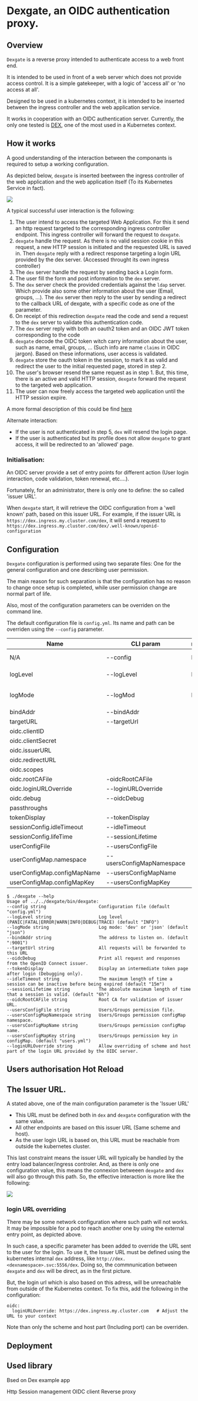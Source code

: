 # Dexgate, an OIDC authentication proxy. 

## Overview

`Dexgate` is a reverse proxy intended to authenticate access to a web front end.

It is intended to be used in front of a web server which does not provide access control. It is a simple gatekeeper, with a logic of 'access all' or 'no access at all'.

Designed to be used in a kubernetes context, it is intended to be inserted between the ingress controller and the web application service.

It works in cooperation with an OIDC authentication server. Currently, the only one tested is [DEX](https://github.com/dexidp/dex), one of the most used in a Kubernetes context.


## How it works

A good understanding of the interaction between the componants is required to setup a working configuration.

As depicted below, `dexgate` is inserted beetween the ingress controller of the web application and the web application itself (To its Kubernetes Service in fact).

![](docs/dexgate-Overview1.jpg)

A typical successful user interaction is the following:

1. The user intend to access the targeted Web Application. For this it send an http request targeted to the corresponding ingress controller endpoint. This ingress controller 
will forward the request to `dexgate`.
2. `dexgate` handle the request. As there is no valid session cookie in this request, a new HTTP session is initiated and the requested URL is saved in. Then `dexgate` reply 
with a redirect response targeting a login URL provided by the dex server. (Accessed throught its own ingress controller)
3. The `dex` server handle the request by sending back a Login form.
4. The user fill the form and post information to the `dex` server.
5. The `dex` server check the provided credentials against the `ldap` server. Which provide also some other information about the user (Email, groups, ...). 
The `dex` server then reply to the user by sending a redirect to the callback URL of dexgate, with a specific code as one of the parameter.
6. On receipt of this redirection `dexgate` read the code and send a request to the `dex` server to validate this authentication code.
7. The `dex` server reply with both an oauth2 token and an OIDC JWT token corresponding to the code
8. `dexgate` decode the OIDC token witch carry information about the user, such as name, email, groups, ... (Such info are name `claims` in OIDC jargon). 
Based on these informations, user access is validated.
9. `dexgate` store the oauth token in the session, to mark it as valid and redirect the user to the initial requested page, stored in step 2.
10. The user's browser resend the same request as in step 1. But, this time, there is an active and valid HTTP session, `dexgate` forward the request to the targeted web application.
11. The user can now freely access the targeted web application until the HTTP session expire. 

A more formal description of this could be find [here](docs/dexgate-Sequence.jpg)

Alternate interaction:
- If the user is not authenticated in step 5, `dex` will resend the login page.
- If the user is authenticated but its profile does not allow `dexgate` to grant access, it will be redirected to an 'allowed' page. 

### Initialisation:

An OIDC server provide a set of entry points for different action (User login interaction, code validation, token renewal, etc....). 

Fortunately, for an administrator, there is only one to define: the so called 'issuer URL'. 

When `dexgate` start, it will retrieve  the OIDC configuration from a 'well known' path, based on this issuer URL. 
For example, if the issuer URL is  `https://dex.ingress.my.cluster.com/dex`, it will send a request to `https://dex.ingress.my.cluster.com/dex/.well-known/openid-configuration`

## Configuration

`Dexgate` configuration is performed using two separate files: One for the general configuration and one describing user permission.

The main reason for such separation is that the configuration has no reason to change once setup is completed, while user permission change are normal part of life.

Also, most of the configuration parameters can be overriden on the command line.

The default configuration file is `config.yml`. Its name and path can be overriden using the `--config` parameter.

| Name                        | CLI param                 | required | Default | Description                                                                                                 |
|-----------------------------|---------------------------|----|----|-------------------------------------------------------------------------------------------------------------|
| N/A                         | --config                  | No | config.yml | Path of the main config file hosting the below parameters                                                   |
| logLevel                    | --logLevel                | No | INFO | Log level (PANIC,FATAL,ERROR,WARN,INFO,DEBUG,TRACE)                                                         |
| logMode                     | --logMod                  | No | json | In which form log are generated:<br>`json`: Appropriate for further indexing.<br>`dev`: More human readable |
| bindAddr                    | --bindAddr                | | | |
| targetURL                   | --targetUrl               | | | |
| oidc.clientID               |                           | | | |
| oidc.clientSecret           |                           | | | |
| oidc.issuerURL              |                           | | | |
| oidc.redirectURL            |                           | | | |
| oidc.scopes                 |                           | | | |
| oidc.rootCAFile             | -oidcRootCAFile           | | | |
| oidc.loginURLOverride       | --loginURLOverride        | | | |
| oidc.debug                  | --oidcDebug               | | | |
| passthroughs                |                           | | | |
| tokenDisplay                | --tokenDisplay            | | | |
| sessionConfig.idleTimeout   | --idleTimeout             | | | |
| sessionConfig.lifeTime      | --sessionLifetime         | | | |
| userConfigFile              | --usersConfigFile         | | | |
| userConfigMap.namespace     | --usersConfigMapNamespace | | | |
| userConfigMap.configMapName | --usersConfigMapName      | | | |
| userConfigMap.configMapKey  | --usersConfigMapKey       | | | |




```
$ ./dexgate --help
Usage of ../../dexgate/bin/dexgate:
--config string                    Configuration file (default "config.yml")
--logLevel string                  Log level (PANIC|FATAL|ERROR|WARN|INFO|DEBUG|TRACE) (default "INFO")
--logMode string                   Log mode: 'dev' or 'json' (default "json")
--bindAddr string                  The address to listen on. (default ":9001")
--targetUrl string                 All requests will be forwarded to this URL
--oidcDebug                        Print all request and responses from the OpenID Connect issuer.
--tokenDisplay                     Display an intermediate token page after login (Debugging only).
--idleTimeout string               The maximum length of time a session can be inactive before being expired (default "15m")
--sessionLifetime string           The absolute maximum length of time that a session is valid. (default "6h")
--oidcRootCAFile string            Root CA for validation of issuer URL.
--usersConfigFile string           Users/Groups permission file.
--usersConfigMapNamespace string   Users/Groups permission configMap namespace.
--usersConfigMapName string        Users/Groups permission configMap name.
--usersConfigMapKey string         Users/Groups permission key in configMap. (default "users.yml")
--loginURLOverride string          Allow overriding of scheme and host part of the login URL provided by the OIDC server.
```


## Users authorisation Hot Reload


## The Issuer URL.

A stated above, one of the main configuration parameter is the 'Issuer URL' 

- This URL must be defined both in `dex` and `dexgate` configuration with the same value.
- All other endpoints are based on this issuer URL (Same scheme and host).
- As the user login URL is based on, this URL must be reachable from outside the kubernetes cluster.

This last constraint means the issuer URL will typically be handled by the entry load balancer/ingress controler. 
And, as there is only one configuration value, this means the connexion betweeen `dexgate` and `dex` will also go through this path. 
So, the effective interaction is more like the following:

![](docs/dexgate-Overview2.jpg)

### login URL overriding

There may be some network configuration where such path will not works. It may be impossible for a pod to reach another one by using the external entry point, as depicted above.

In such case, a specific parameter has been added to override the URL sent to the user for the login. To use it, the Issuer URL must be defined using the kubernetes internal `dex` address,
like `http://dex.<dexnamespace>.svc:5556/dex`. Doing so, the commnunication between `dexgate` and `dex` will be direct, as in the first picture. 

But, the login url which is also based on this adress, will be unreachable from outside of the Kubernetes context. To fix this, add the following in the configuration:

```
oidc:
  loginURLOverride: https://dex.ingress.my.cluster.com   # Adjust the URL to your context
```

Note than only the scheme and host part (Including port) can be overriden.

## Deployment


## Used library

Bsed on Dex example app

Http Session management
OIDC client
Reverse proxy
